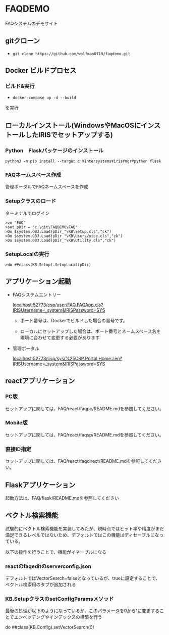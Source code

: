# FAQDEMO

FAQシステムのデモサイト

## gitクローン

* ```git clone https://github.com/wolfman0719/faqdemo.git```

## Docker ビルドプロセス

### ビルド&実行
* ```docker-compose up -d --build```      

を実行

## ローカルインストール(WindowsやMacOSにインストールしたIRISでセットアップする)

###  Python　Flaskパッケージのインストール

```python3 -m pip install --target c:¥Intersystems¥iris¥mgr¥python flask```

### FAQネームスペース作成

管理ポータルでFAQネームスペースを作成

### Setupクラスのロード

ターミナルでログイン

```
>zn "FAQ"
>set pDir = "c:\git\FAQDEMO\FAQ"
>Do $system.OBJ.Load(pDir_"\KB\Setup.cls","ck")
>Do $system.OBJ.Load(pDir_"\KB\UsersVoice.cls","ck")
>Do $system.OBJ.Load(pDir_"\KB\Utility.cls","ck")
```

### SetupLocalの実行

```
>do ##class(KB.Setup).SetupLocal(pDir)
```

## アプリケーション起動

* FAQシステムエントリー

  [localhost:52773/csp/user/FAQ.FAQApp.cls?IRISUsername=_system&IRISPassword=SYS](http://localhost:52773/csp/user/FAQ.FAQApp.cls?IRISUsername=_system&IRISPassword=SYS)

  * ポート番号は、Dockerでビルドした場合の番号です。
 
  * ローカルにセットアップした場合は、ポート番号とネームスペース名を環境に合わせて変更する必要があります


- 管理ポータル

  [localhost:52773/csp/sys/%25CSP.Portal.Home.zen?IRISUsername=_system&IRISPassword=SYS](http://localhost:52773/csp/sys/%25CSP.Portal.Home.zen?IRISUsername=_system&IRISPassword=SYS)

## reactアプリケーション

### PC版

セットアップに関しては、FAQ/react/faqpc/README.mdを参照してください。

### Mobile版

セットアップに関しては、FAQ/react/faqsp/README.mdを参照してください。

### 直接ID指定

セットアップに関しては、FAQ/react/faqdirect/README.mdを参照してください。

## Flaskアプリケーション

起動方法は、FAQ/flask/README.mdを参照してください

## ベクトル検索機能

試験的にベクトル検索機能を実装してみたが、現時点ではヒット率や精度がまだ満足できるレベルではないため、デフォルトではこの機能はディセーブルになっている。

以下の操作を行うことで、機能がイネーブルになる

### reactのfaqeditのserverconfig.json

デフォルトではVectorSearch=falseとなっているが、trueに設定することで、ベクトル検索用のタブが追加される

### KB.SetupクラスのsetConfigParamsメソッド

最後の処理が以下のようになっているが、このパラメータを0から1に変更することでエンベッデングやインデックスの構築を行う

do ##class(KB.Config).setVectorSearch(0)
